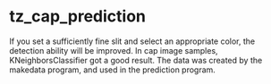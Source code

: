 # tz_cap_prediction

If you set a sufficiently fine slit and select an appropriate color, the detection ability will be improved. In cap image samples, KNeighborsClassifier got a good result. The data was created by the makedata program, and used in the prediction program.
